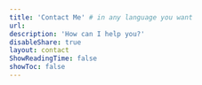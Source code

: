 ```yaml
---
title: 'Contact Me' # in any language you want
url: 
description: 'How can I help you?'
disableShare: true
layout: contact
ShowReadingTime: false
showToc: false
---
```

